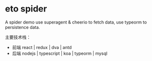 # eto spider

A spider demo use superagent & cheerio to fetch data, use typeorm to persistence data.

主要技术栈：

- 前端 react | redux | dva | antd
- 后端 nodejs | typescript | koa | typeorm | mysql
